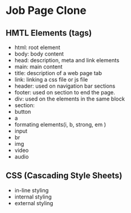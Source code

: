 # Job Page Clone
## HMTL Elements (tags)
- html: root element
- body: body content
- head: description, meta and link elements
- main: main content
- title: description of a web page tab
- link: linking a css file or js file
- header: used on navigation bar sections
- footer: used on section to end the page. 
- div: used on the elements in the same block
- section: 
- button
- a
- formating elements(i, b, strong, em  )
- input
- br
- img
- video
- audio

## CSS (Cascading Style Sheets)
- in-line styling
- internal styling
- external styling